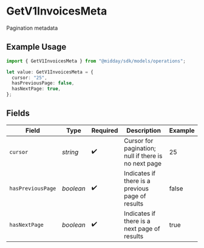 # GetV1InvoicesMeta

Pagination metadata

## Example Usage

```typescript
import { GetV1InvoicesMeta } from "@midday/sdk/models/operations";

let value: GetV1InvoicesMeta = {
  cursor: "25",
  hasPreviousPage: false,
  hasNextPage: true,
};
```

## Fields

| Field                                                | Type                                                 | Required                                             | Description                                          | Example                                              |
| ---------------------------------------------------- | ---------------------------------------------------- | ---------------------------------------------------- | ---------------------------------------------------- | ---------------------------------------------------- |
| `cursor`                                             | *string*                                             | :heavy_check_mark:                                   | Cursor for pagination; null if there is no next page | 25                                                   |
| `hasPreviousPage`                                    | *boolean*                                            | :heavy_check_mark:                                   | Indicates if there is a previous page of results     | false                                                |
| `hasNextPage`                                        | *boolean*                                            | :heavy_check_mark:                                   | Indicates if there is a next page of results         | true                                                 |